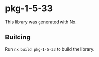 # pkg-1-5-33

This library was generated with [Nx](https://nx.dev).

## Building

Run `nx build pkg-1-5-33` to build the library.
